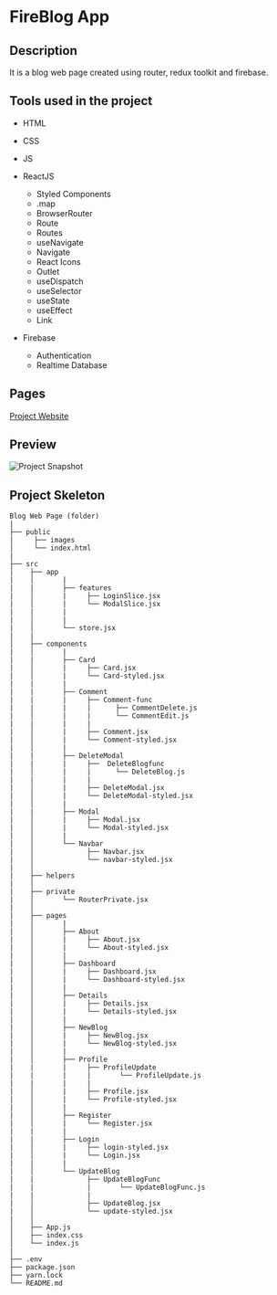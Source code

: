# FireBlog App

## Description

It is a blog web page created using router, redux toolkit and firebase.

## Tools used in the project

- HTML

- CSS

- JS

- ReactJS

  - Styled Components
  - .map
  - BrowserRouter
  - Route
  - Routes
  - useNavigate
  - Navigate
  - React Icons
  - Outlet
  - useDispatch
  - useSelector
  - useState
  - useEffect
  - Link

- Firebase
  - Authentication
  - Realtime Database

<!-- ## Github-pages -->

## Pages

[ Project Website ](https://tangerine-naiad-3f53d2.netlify.app)

## Preview

![ Project Snapshot ](fireblogapp.gif)

## Project Skeleton

```
Blog Web Page (folder)
|
├── public
|     ├── images
│     └── index.html
|
├── src
│    ├── app
|    │       |
|    |       ├── features
|    │       |     ├── LoginSlice.jsx
|    │       |     └── ModalSlice.jsx
|    |       |
|    │       |
|    │       └── store.jsx
|    |
│    ├── components
|    │       |
|    |       ├── Card
|    │       |     ├── Card.jsx
|    │       |     └── Card-styled.jsx
|    |       |
|    |       ├── Comment
|    |       |     ├── Comment-func
|    |       |     |      ├── CommentDelete.js
|    │       |     |      └── CommentEdit.js
|    |       |     |
|    │       |     ├── Comment.jsx
|    │       |     └── Comment-styled.jsx
|    │       |
|    |       ├── DeleteModal
|    |       |     ├──  DeleteBlogfunc
|    │       |     |      └── DeleteBlog.js
|    |       |     |
|    │       |     ├── DeleteModal.jsx
|    │       |     └── DeleteModal-styled.jsx
|    │       |
|    |       ├── Modal
|    │       |     ├── Modal.jsx
|    │       |     └── Modal-styled.jsx
|    │       |
|    │       └── Navbar
|    │             ├── Navbar.jsx
|    │             └── navbar-styled.jsx
|    │
|    ├── helpers
|    │
|    ├── private
|    │       └── RouterPrivate.jsx
|    │
|    ├── pages
|    │       |
|    │       ├── About
|    │       |     ├── About.jsx
|    │       |     └── About-styled.jsx
|    │       |
|    │       ├── Dashboard
|    │       |     ├── Dashboard.jsx
|    │       |     └── Dashboard-styled.jsx
|    │       |
|    │       ├── Details
|    │       |     ├── Details.jsx
|    │       |     └── Details-styled.jsx
|    │       |
|    │       ├── NewBlog
|    │       |     ├── NewBlog.jsx
|    │       |     └── NewBlog-styled.jsx
|    │       |
|    │       ├── Profile
|    |       |     ├── ProfileUpdate
|    |       |     |       └── ProfileUpdate.js
|    |       |     |
|    │       |     ├── Profile.jsx
|    │       |     └── Profile-styled.jsx
|    │       |
|    │       ├── Register
|    │       |     └── Register.jsx
|    |       |
|    |       ├── Login
|    │       |     ├── login-styled.jsx
|    │       |     └── Login.jsx
|    |       |
|    │       └── UpdateBlog
|    |             ├── UpdateBlogFunc
|    |             |       └── UpdateBlogFunc.js
|    |             |
|    │             ├── UpdateBlog.jsx
|    │             └── update-styled.jsx
|    │
│    ├── App.js
│    ├── index.css
│    └── index.js
|
├── .env
├── package.json
├── yarn.lock
└── README.md
```
